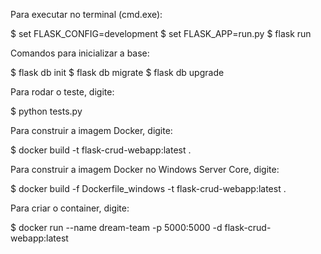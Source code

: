 Para executar no terminal (cmd.exe):

$ set FLASK_CONFIG=development
$ set FLASK_APP=run.py
$ flask run

Comandos para inicializar a base:

$ flask db init
$ flask db migrate
$ flask db upgrade

Para rodar o teste, digite:

$ python tests.py

Para construir a imagem Docker, digite: 

$ docker build -t flask-crud-webapp:latest .

Para construir a imagem Docker no Windows Server Core, digite:

$ docker build -f Dockerfile_windows -t flask-crud-webapp:latest .

Para criar o container, digite:

$ docker run --name dream-team -p 5000:5000 -d flask-crud-webapp:latest